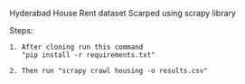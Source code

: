 Hyderabad House Rent dataset
Scarped using scrapy library

Steps:

    1. After cloning run this command 
	   "pip install -r requirements.txt"
	   
	2. Then run "scrapy crawl housing -o results.csv"   